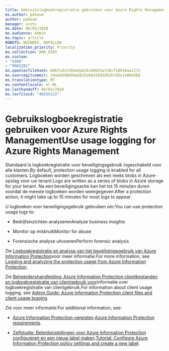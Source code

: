 ```yaml
---
title: Gebruikslogboekregistratie gebruiken voor Azure Rights Management
ms.author: pebaum
author: pebaum
manager: scotv
ms.date: 08/03/2020
ms.audience: Admin
ms.topic: article
ROBOTS: NOINDEX, NOFOLLOW
localization_priority: Priority
ms.collection: Adm_O365
ms.custom:
- "5506"
- "9002281"
ms.openlocfilehash: 606fcdc5394edab26c60925af28cf2d938aac172
ms.sourcegitcommit: 1dada930649a2625eb6d15910b2bfd5e1e00e5b6
ms.translationtype: MT
ms.contentlocale: nl-NL
ms.lasthandoff: 08/03/2020
ms.locfileid: "46555122"
---
```

# <a name="use-usage-logging-for-azure-rights-management"></a><span data-ttu-id="47073-102">Gebruikslogboekregistratie gebruiken voor Azure Rights Management</span><span class="sxs-lookup"><span data-stu-id="47073-102">Use usage logging for Azure Rights Management</span></span>

<span data-ttu-id="47073-103">Standaard is logboekregistratie voor beveiligingsgebruik ingeschakeld voor alle klanten.</span><span class="sxs-lookup"><span data-stu-id="47073-103">By default, protection usage logging is enabled for all customers.</span></span> <span data-ttu-id="47073-104">Logboeken worden geschreven als een reeks blobs in Azure-opslag voor uw tenant.</span><span class="sxs-lookup"><span data-stu-id="47073-104">Logs are written as a series of blobs in Azure storage for your tenant.</span></span> <span data-ttu-id="47073-105">Na een beveiligingsactie kan het tot 15 minuten duren voordat de meeste logboeken worden weergegeven.</span><span class="sxs-lookup"><span data-stu-id="47073-105">After a protection action, it might take up to 15 minutes for most logs to appear.</span></span>

<span data-ttu-id="47073-106">U logboeken voor beveiligingsgebruik gebruiken om:</span><span class="sxs-lookup"><span data-stu-id="47073-106">You can use protection usage logs to:</span></span>

- <span data-ttu-id="47073-107">Bedrijfsinzichten analyseren</span><span class="sxs-lookup"><span data-stu-id="47073-107">Analyze business insights</span></span>

- <span data-ttu-id="47073-108">Monitor op misbruik</span><span class="sxs-lookup"><span data-stu-id="47073-108">Monitor for abuse</span></span>

- <span data-ttu-id="47073-109">Forensische analyse uitvoeren</span><span class="sxs-lookup"><span data-stu-id="47073-109">Perform forensic analysis</span></span>

<span data-ttu-id="47073-110">Zie [Logboekregistratie en analyse van het beveiligingsgebruik van Azure Information Protection](https://docs.microsoft.com/azure/information-protection/log-analyze-usage)voor meer informatie.</span><span class="sxs-lookup"><span data-stu-id="47073-110">For more information, see [Logging and analyzing the protection usage from Azure Information Protection](https://docs.microsoft.com/azure/information-protection/log-analyze-usage).</span></span>

<span data-ttu-id="47073-111">Zie [Beheerdershandleiding: Azure Information Protection clientbestanden en logboekregistratie van clientgebruik voor](https://docs.microsoft.com/azure/information-protection/rms-client/client-admin-guide-files-and-logging)informatie over logboekregistratie van clientgebruik.</span><span class="sxs-lookup"><span data-stu-id="47073-111">For information about client usage logging, see [Admin Guide: Azure Information Protection client files and client usage logging](https://docs.microsoft.com/azure/information-protection/rms-client/client-admin-guide-files-and-logging).</span></span>

<span data-ttu-id="47073-112">Zie voor meer informatie:</span><span class="sxs-lookup"><span data-stu-id="47073-112">For additional information, see:</span></span>

- <span data-ttu-id="47073-113">[Azure Information Protection-vereisten](https://docs.microsoft.com/azure/information-protection/get-started/requirements).</span><span class="sxs-lookup"><span data-stu-id="47073-113">[Azure Information Protection requirements](https://docs.microsoft.com/azure/information-protection/get-started/requirements).</span></span>
    
- <span data-ttu-id="47073-114">[Zelfstudie: Beleidsinstellingen voor Azure Information Protection configureren en een nieuw label maken](https://docs.microsoft.com/azure/information-protection/get-started/infoprotect-quick-start-tutorial).</span><span class="sxs-lookup"><span data-stu-id="47073-114">[Tutorial: Configure Azure Information Protection policy settings and create a new label](https://docs.microsoft.com/azure/information-protection/get-started/infoprotect-quick-start-tutorial).</span></span>